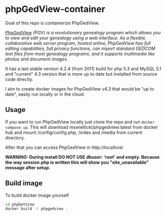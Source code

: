 # phpGedView-container

Goal of this repo is containerize PhpGedView.

*[PhpGedView](https://wiki.phpgedview.net/) (PGV) is a revolutionary genealogy program which allows you to view and edit your genealogy using a web interface. As a flexible, collaborative web server program, hosted online, PhpGedView has full editing capabilities, full privacy functions, can import standard GEDCOM text files from most genealogy programs, and it supports multimedia like photos and document images.*

It has a last stable version 4.2.4 (from 2011) build for php 5.3 and MySQL 5.1 and "current" 4.3 version that is more up to date but installed from source code directly. 

I aim to create docker images for PhpGedView v4.3 that would be "up to date", easily run locally or in the cloud.

## Usage

If you want to run PhpGedView locally just clone the repo and run ```docker compose up```. This will download mswietlicki/phpgedview:latest from docker hub and mount /config/config.php, /index and /media from current directory.

After that you can access PhpGedView in http://localhost

**WARNING: During install DO NOT USE dbuser: 'root' and empty. Because the way session.php is written this will show you "site_unavailable" message after setup.**

## Build image

To build docker image yourself

```sh
cd phpGetView
docker build -t phpgedview .
```

